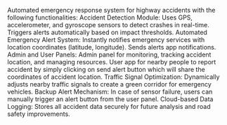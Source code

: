 Automated emergency response system for highway accidents with the following functionalities: 
Accident Detection Module: Uses GPS, accelerometer, and gyroscope sensors to detect crashes in real-time. Triggers alerts automatically based on impact thresholds.
Automated Emergency Alert System: Instantly notifies emergency services with location coordinates (latitude, longitude). Sends alerts app notifications.
Admin and User Panels: Admin panel for monitoring, tracking accident location, and managing resources. User app for nearby people to report accident by simply clicking on send alert button which will share the coordinates of accident location.
Traffic Signal Optimization: Dynamically adjusts nearby traffic signals to create a green corridor for emergency vehicles.
Backup Alert Mechanism: In case of sensor failure, users can manually trigger an alert button from the user panel.
Cloud-based Data Logging: Stores all accident data securely for future analysis and road safety improvements.
